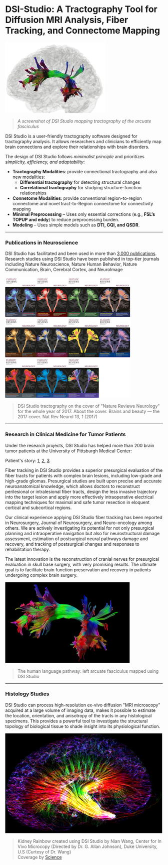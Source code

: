 # DSI-Studio: A Tractography Tool for Diffusion MRI Analysis, Fiber Tracking, and Connectome Mapping
 
![image](/images/dsi_studio2.jfif)
> *A screenshot of DSI Studio mapping tractography of the arcuate fasciculus*

DSI Studio is a user-friendly tractography software designed for tractography analysis. It allows researchers and clinicians to efficiently map brain connections and explore their relationships with brain disorders.  

The design of DSI Studio follows *minimalist principle* and prioritizes *simplicity, efficiency, and adaptability*:  

- **Tractography Modalities**: provide connectional tractography and also new modalities:
  - **Differential tractography** for detecting structural changes  
  - **Correlational tractography** for studying structure-function relationships  
- **Connetome Modalities**: provide conventional region-to-region connectome and novel tract-to-Region connectome for connectivity mapping
- **Minimal Preprocessing** – Uses only essential corrections (e.g., **FSL’s TOPUP and eddy**) to reduce preprocessing burden.  
- **Modeling** – Uses simple models such as **DTI, GQI, and QSDR**.

---

### Publications in Neuroscience

DSI Studio has facilitated and been used in more than [3,000 publications](https://scholar.google.com/scholar?q=%22DSI+Studio%22). Research studies using DSI Studio have been published in top-tier journals including Nature Neuroscience, Nature Human Behavior, Nature Communication, Brain, Cerebral Cortex, and NeuroImage 

![image](/images/nat_rev_neuro.png)
> DSI Studio tractography on the cover of "Nature Reviews Neurology" for the whole year of 2017. 
> About the cover. Brains and beauty — the 2017 cover. Nat Rev Neurol 13, 1 (2017)

---

### Research in Clinical Medicine for Tumor Patients

Under the research projects, DSI Studio has helped more than 200 brain tumor patients at the University of Pittsburgh Medical Center:

Patient's story: [1](https://www.youtube.com/watch?v=gEZlzkxb-LE), [2](https://www.youtube.com/watch?v=vULJxiuO6lo), [3](https://www.youtube.com/watch?v=7WQ-Dej4_dM)

Fiber tracking in DSI Studio provides a superior presurgical evaluation of the fiber tracts for patients with complex brain lesions, including low-grade and high-grade gliomas. Presurgical studies are built upon precise and accurate neuroanatomical knowledge, which allows doctors to reconstruct perilesional or intralesional fiber tracts, design the less invasive trajectory into the target lesion and apply more effectively intraoperative electrical mapping techniques for maximal and safe tumor resection in eloquent cortical and subcortical regions. 

Our clinical experience applying DSI Studio fiber tracking has been reported in Neurosurgery, Journal of Neurosurgery, and Neuro-oncology among others. We are actively investigating its potential for not only presurgical planning and intraoperative navigation but also for neurostructural damage assessment, estimation of postsurgical neural pathways damage and recovery, and tracking of postsurgical changes and responses to rehabilitation therapy.

The latest innovation is the reconstruction of cranial nerves for presurgical evaluation in skull base surgery, with very promising results. The ultimate goal is to facilitate brain function preservation and recovery in patients undergoing complex brain surgery.

![image](/images/af.png)
> The human language pathway: left arcuate fasciculus mapped using DSI Studio

---

### Histology Studies

DSI Studio can process high-resolution ex-vivo diffusion "MRI microscopy" acquired at a large volume of imaging data, makes it possible to estimate the location, orientation, and anisotropy of the tracts in any histological specimens. This provides a powerful tool to investigate the structural topology of biological tissue to shade insight into its physiological function.

![Kidney rainbow](/images/KidneyRainbow.png)
> Kidney Rainbow created using DSI Studio by Nian Wang, Center for In Vivo Microcopy (Directed by Dr. G. Allan Johnson), Duke University, U.S (Curtesy of Dr. Wang) <br>
> Coverage by [Science](https://science.sciencemag.org/content/363/6427/564)

 
